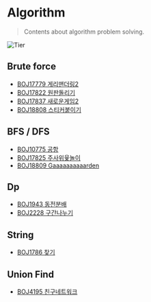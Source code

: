 # Algorithm
> Contents about algorithm problem solving.

![Tier][tier-image]

## Brute force
- [BOJ17779 게리맨더링2][게리맨더링2]
- [BOJ17822 원판돌리기][원판돌리기]
- [BOJ17837 새로운게임2][새로운게임2]
- [BOJ18808 스티커붙이기][스티커붙이기]

## BFS / DFS
- [BOJ10775 공항][공항]
- [BOJ17825 주사위윷놀이][주사위윷놀이]
- [BOJ18809 Gaaaaaaaaaarden][Gaaaaaaaaaarden]

## Dp
- [BOJ1943 동전분배][동전분배]
- [BOJ2228 구간나누기][구간나누기]

## String
- [BOJ1786 찾기][찾기]

## Union Find
- [BOJ4195 친구네트워크][친구네트워크]

<!-- Markdown link & img dfn's -->
[tier-image]: https://img.shields.io/badge/Tier-Gold2-gold
[게리맨더링2]: https://truebird.tech/algorithm/problems/boj17779
[원판돌리기]: https://truebird.tech/algorithm/problems/boj17822
[새로운게임2]: https://truebird.tech/algorithm/problems/boj17837
[스티커붙이기]: https://truebird.tech/algorithm/problems/boj18808
[공항]: https://truebird.tech/algorithm/problems/boj10775
[주사위윷놀이]: https://truebird.tech/algorithm/problems/boj17825
[Gaaaaaaaaaarden]: https://truebird.tech/algorithm/problems/boj18809
[동전분배]: https://truebird.tech/algorithm/problems/boj1943
[구간나누기]: https://truebird.tech/algorithm/problems/boj2228
[찾기]: https://www.acmicpc.net/problem/1786
[친구네트워크]: https://www.acmicpc.net/problem/4195
